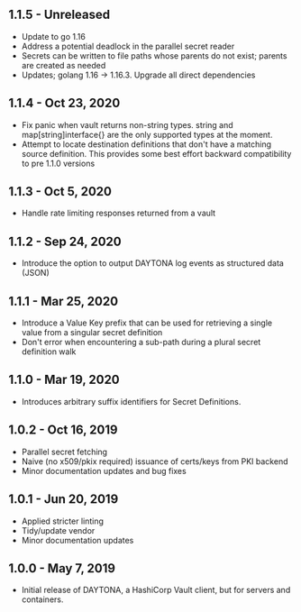 ## 1.1.5 - Unreleased

- Update to go 1.16
- Address a potential deadlock in the parallel secret reader
- Secrets can be written to file paths whose parents do not exist; parents are created as needed
- Updates; golang 1.16 -> 1.16.3. Upgrade all direct dependencies

## 1.1.4 - Oct 23, 2020

- Fix panic when vault returns non-string types. string and map[string]interface{} are the only supported types at the moment.
- Attempt to locate destination definitions that don't have a matching source definition. This provides some best effort backward compatibility to pre 1.1.0 versions

## 1.1.3 - Oct 5, 2020 

- Handle rate limiting responses returned from a vault

## 1.1.2 - Sep 24, 2020

- Introduce the option to output DAYTONA log events as structured data (JSON)

## 1.1.1 - Mar 25, 2020

- Introduce a Value Key prefix that can be used for retrieving a single value from a singular secret definition
- Don't error when encountering a sub-path during a plural secret definition walk

## 1.1.0 - Mar 19, 2020

- Introduces arbitrary suffix identifiers for Secret Definitions.

## 1.0.2 - Oct 16, 2019

- Parallel secret fetching
- Naive (no x509/pkix required) issuance of certs/keys from PKI backend
- Minor documentation updates and bug fixes

## 1.0.1 - Jun 20, 2019

- Applied stricter linting
- Tidy/update vendor
- Minor documentation updates

## 1.0.0 - May 7, 2019

- Initial release of DAYTONA, a HashiCorp Vault client, but for servers and containers.